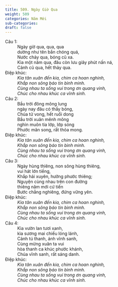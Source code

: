 ```yaml
---
title: 509. Ngày Giờ Qua
weight: 509
categories: Năm Mới
sub-categories: 
draft: false
---
```

<dl><dt>Câu 1:</dt><dd data-verse="1">Ngày giờ qua, qua, qua <br/>dường như tên bắn chóng quá, <br/>Nước chảy qua, bóng cũ xa. <br/>Kìa một năm qua, đâu còn lưu giây phút nấn ná, <br/>Cảnh cũ qua, hết thảy qua. </dd><dt>Điệp khúc:</dt><dd data-chorus="1"><em>Kìa tân xuân đến kia, chim ca hoan nghinh, <br/>Khắp non sông báo tin bình minh. <br/>Cùng nhau ta sống vui trong ơn quang vinh, <br/>Chúc cho nhau khúc ca vĩnh sinh. </em></dd><dt>Câu 2:</dt><dd data-verse="2">Bầu trời đông mông lung <br/>ngày nay đâu có thấy bóng, <br/>Chúa tử vong, hết ruổi dong <br/>Bầu trời xuân mênh mông <br/>nghìn muôn tia lớp, lớp sóng <br/>Phước mãn song, rất thỏa mong. </dd><dt>Điệp khúc:</dt><dd data-chorus="1"><em>Kìa tân xuân đến kia, chim ca hoan nghinh, <br/>Khắp non sông báo tin bình minh. <br/>Cùng nhau ta sống vui trong ơn quang vinh, <br/>Chúc cho nhau khúc ca vĩnh sinh. </em></dd><dt>Câu 3:</dt><dd data-verse="3">Ngày hùng thiêng, non sông hùng thiêng, <br/>vui hát lớn tiếng, <br/>Khắp hải xuyên, hưởng phước thiêng; <br/>Nguyện cùng nhau trên con đường <br/>thiêng năm mới cứ tiến <br/>Bước chẳng nghiêng, đứng vững yên. </dd><dt>Điệp khúc:</dt><dd data-chorus="1"><em>Kìa tân xuân đến kia, chim ca hoan nghinh, <br/>Khắp non sông báo tin bình minh. <br/>Cùng nhau ta sống vui trong ơn quang vinh, <br/>Chúc cho nhau khúc ca vĩnh sinh. </em></dd><dt>Câu 4:</dt><dd data-verse="4">Kìa vườn lan tươi xanh, <br/>kìa sương mai chiếu lóng lánh, <br/>Cảnh tú thanh, ánh vĩnh sanh, <br/>Cùng mừng xuân ta vui <br/>hòa thanh ca khúc phước khánh, <br/>Chúa vĩnh sanh, rất sáng danh. </dd><dt>Điệp khúc:</dt><dd data-chorus="1"><em>Kìa tân xuân đến kia, chim ca hoan nghinh, <br/>Khắp non sông báo tin bình minh. <br/>Cùng nhau ta sống vui trong ơn quang vinh, <br/>Chúc cho nhau khúc ca vĩnh sinh. </em></dd></dl>